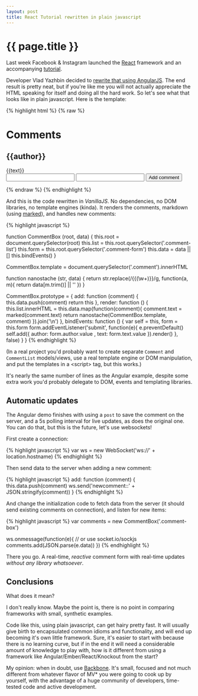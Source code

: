 ```yaml
---
layout: post
title: React Tutorial rewritten in plain javascript
---
```


{{ page.title }}
================

Last week Facebook & Instagram launched the [React]() framework and an accompanying [tutorial](http://facebook.github.io/react/docs/tutorial.html).

Developer Vlad Yazhbin decided to [rewrite that using AngularJS](https://medium.com/make-your-own-apps/e71bcedc36b). The end result is pretty neat, but if you're like me you will not actually appreciate the HTML speaking for itself and doing all the hard work. So let's see what that looks like in plain javascript. Here is the template:

{% highlight html %}
{% raw %}
<div class="comment-box">
    <h1>Comments</h1>
    <div class="comment-list">
        <div class="comment">
            <h2 class="comment-author">
                {{author}}
            </h2>
            <div class="comment-text">{{text}}</div>
        </div>
    </div>
    <form class="comment-form" method="POST" action=".">
        <input type="text" name="author" id="author" required />
        <input type="text" name="text" id="text" required />
        <button type="submit">Add comment</button>
    </form>
</div>
{% endraw %}
{% endhighlight %}

And this is the code rewritten in *VanillaJS*. No dependencies, no DOM libraries, no template engines (kinda).  It renders the comments, markdown (using [marked](https://github.com/chjj/marked)), and handles new comments:

{% highlight javascript %}

function CommentBox (root, data) {
    this.root = document.querySelector(root)
    this.list = this.root.querySelector('.comment-list')
    this.form = this.root.querySelector('.comment-form')
    this.data = data || []
    this.bindEvents()
}

CommentBox.template = document.querySelector('.comment').innerHTML

function nanostache (str, data) {
    return str.replace(/\{\{(\w+)\}\}/g, function(a, m){ return data[m.trim()] || '' })
}

CommentBox.prototype = {
    add: function (comment) {
        this.data.push(comment)
        return this
    },
    render: function () {
        this.list.innerHTML = this.data.map(function(comment){
            comment.text = marked(comment.text)
            return nanostache(CommentBox.template, comment)
        }).join('\n')
    },
    bindEvents: function () {
        var self = this, form = this.form
        form.addEventListener('submit', function(e){
            e.preventDefault()
            self.add({
                author: form.author.value
              , text: form.text.value
            }).render()
        }, false)
    }
}
{% endhighlight %}

(In a real project you'd probably want to create separate `Comment` and `CommentList` models/views, use a real template engine or DOM manipulation, and put the templates in a &lt;script&gt; tag, but this works.)

It's nearly the same number of lines as the Angular example, despite some extra work you'd probably delegate to DOM, events and templating libraries.

## Automatic updates

The Angular demo finishes with using a `post` to save the comment on the server, and a 5s polling interval for live updates, as does the original one. You can do that, but this is the future, let's use websockets!

First create a connection:

{% highlight javascript %}
var ws = new WebSocket('ws://' + location.hostname)
{% endhighlight %}

Then send data to the server when adding a new comment:

{% highlight javascript %}
add: function (comment) {
    this.data.push(comment)
    ws.send('newcomment::' + JSON.stringify(comment))
}
{% endhighlight %}

And change the initialization code to fetch data from the server (it should send existing comments on connection), and listen for new items:

{% highlight javascript %}
var comments = new CommentBox('.comment-box')

ws.onmessage(function(e){
    // or use socket.io/sockjs
    comments.add(JSON.parse(e.data))
})
{% endhighlight %}

There you go. A real-time, *reactive* comment form with real-time updates *without any library whatsoever*.

## Conclusions

What does it mean?

I don't really know. Maybe the point is, there is no point in comparing frameworks with small, synthetic examples.

Code like this, using plain javascript, can get hairy pretty fast. It will usually give birth to encapsulated common idioms and functionality, and will end up becoming it's own little framework. Sure, it's easier to start with because there is no learning curve, but if in the end it will need a considerable amount of knowledge to play with, how is it different from using a framework like Angular/Ember/React/Knockout from the start?

My opinion: when in doubt, use [Backbone](http://backbonejs.org). It's small, focused and not much different from whatever flavor of MV* you were going to cook up by yourself, with the advantage of a huge community of developers, time-tested code and active development.